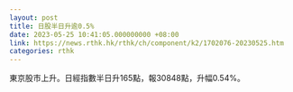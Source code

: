 ```yaml
---
layout: post
title: 日股半日升逾0.5%
date: 2023-05-25 10:41:05.000000000 +08:00
link: https://news.rthk.hk/rthk/ch/component/k2/1702076-20230525.htm
categories: rthk
---
```


東京股市上升。日經指數半日升165點，報30848點，升幅0.54%。
